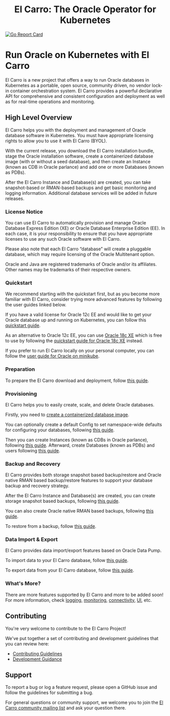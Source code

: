 <h1 align="center">El Carro: The Oracle Operator for Kubernetes </h1>

[![Go Report Card](https://goreportcard.com/badge/github.com/GoogleCloudPlatform/elcarro-oracle-operator)](https://goreportcard.com/report/github.com/GoogleCloudPlatform/elcarro-oracle-operator)

# Run Oracle on Kubernetes with El Carro

El Carro is a new project that offers a way to run Oracle databases in
Kubernetes as a portable, open source, community driven, no vendor lock-in
container orchestration system. El Carro provides a powerful declarative API for
comprehensive and consistent configuration and deployment as well as for
real-time operations and monitoring.

## High Level Overview

El Carro helps you with the deployment and management of Oracle database
software in Kubernetes. You must have appropriate licensing rights to allow you
to use it with El Carro (BYOL).

With the current release, you download the El Carro installation bundle, stage
the Oracle installation software, create a containerized database image (with or
without a seed database), and then create an Instance (known as CDB in Oracle
parlance) and add one or more Databases (known as PDBs).

After the El Carro Instance and Database(s) are created, you can take
snapshot-based or RMAN-based backups and get basic monitoring and logging
information. Additional database services will be added in future releases.

### License Notice

You can use El Carro to automatically provision and manage Oracle Database
Express Edition (XE) or Oracle Database Enterprise Edition (EE). In each case,
it is your responsibility to ensure that you have appropriate licenses to use
any such Oracle software with El Carro.

Please also note that each El Carro “database” will create a pluggable database,
which may require licensing of the Oracle Multitenant option.

Oracle and Java are registered trademarks of Oracle and/or its affiliates. Other
names may be trademarks of their respective owners.

### Quickstart

We recommend starting with the quickstart first, but as you become more familiar
with El Carro, consider trying more advanced features by following the user
guides linked below.

If you have a valid license for Oracle 12c EE and would like to get your Oracle
database up and running on Kubernetes, you can follow this
[quickstart guide](docs/content/quickstart.md).

As an alternative to Oracle 12c EE, you can use
[Oracle 18c XE](https://www.oracle.com/database/technologies/appdev/xe.html)
which is free to use by following the
[quickstart guide for Oracle 18c XE](docs/content/quickstart-18c-xe.md) instead.

If you prefer to run El Carro locally on your personal computer, you can follow
the [user guide for Oracle on minikube](docs/content/minikube.md).

### Preparation

To prepare the El Carro download and deployment, follow
[this guide](docs/content/preparation.md).

### Provisioning

El Carro helps you to easily create, scale, and delete Oracle databases.

Firstly, you need to
[create a containerized database image](docs/content/provision/image.md).

You can optionally create a default Config to set namespace-wide defaults for
configuring your databases, following
[this guide](docs/content/provision/config.md).

Then you can create Instances (known as CDBs in Oracle parlance), following
[this guide](docs/content/provision/instance.md). Afterward, create Databases
(known as PDBs) and users following
[this guide](docs/content/provision/database.md).

### Backup and Recovery

El Carro provides both storage snapshot based backup/restore and Oracle native
RMAN based backup/restore features to support your database backup and recovery
strategy.

After the El Carro Instance and Database(s) are created, you can create storage
snapshot based backups, following
[this guide](docs/content/backup-restore/snapshot-backups.md).

You can also create Oracle native RMAN based backups, following
[this guide](docs/content/backup-restore/rman-backups.md).

To restore from a backup, follow
[this guide](docs/content/backup-restore/restore-from-backups.md).

### Data Import & Export

El Carro provides data import/export features based on Oracle Data Pump.

To import data to your El Carro database, follow
[this guide](docs/content/data-pump/import.md).

To export data from your El Carro database, follow
[this guide](docs/content/data-pump/export.md).

### What's More?

There are more features supported by El Carro and more to be added soon! For
more information, check [logging](docs/content/monitoring/logging.md),
[monitoring](docs/content/monitoring/monitoring.md),
[connectivity](docs/content/monitoring/connectivity.md),
[UI](docs/content/monitoring/ui.md), etc.

## Contributing

You're very welcome to contribute to the El Carro Project!

We've put together a set of contributing and development guidelines that you can
review here:

*   [Contributing Guidelines](docs/content/contributing/contributing.md)
*   [Development Guidance](docs/content/contributing/development.md)

## Support

To report a bug or log a feature request, please open a GitHub issue and follow
the guidelines for submitting a bug.

For general questions or community support, we welcome you to join the
[El Carro community mailing list](https://groups.google.com/forum/#!forum/el-carro)
and ask your question there.
